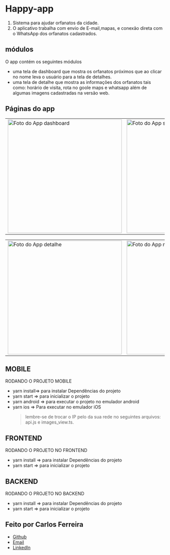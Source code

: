 # Happy-app

1. Sistema para ajudar orfanatos da cidade.
2. O aplicativo trabalha com envio de E-mail,mapas, e conexão direta com o WhatsApp dos orfanatos cadastrados.

## módulos

O app contém os seguintes módulos

- uma tela de dashboard que mostra os orfanatos próximos que ao clicar no nome leva o usuário para a tela de detalhes.
- uma tela de detalhe que mostra as informações dos orfanatos tais como: horário de visita, rota no goole maps e whatsapp além de algumas imagens cadastradas na versão web.

## Páginas do app

<table>
  <tr>
<td><img src="https://github.com/CarlosSTS/nlw3/blob/master/assets/dashboard.png" alt="Foto do App dashboard" width="360" /></td>
<td><img src="https://github.com/CarlosSTS/nlw3/blob/master/assets/select.png" alt="Foto do App seleçãoDoOrfanato" width="360" /></td>
<td><img src="https://github.com/CarlosSTS/nlw3/blob/master/assets/photoDetail.png" alt="Foto do App detalhe da foto" width="360" /></td>
</tr>
</table>

<table>
  <tr>
<td><img src="https://github.com/CarlosSTS/nlw3/blob/master/assets/detail.png" alt="Foto do App detalhe" width="360" /></td>
<td><img src="https://github.com/CarlosSTS/nlw3/blob/master/assets/maps.jpg" alt="Foto do App mapa" width="360" /></td>
</tr>
</table>

## MOBILE

RODANDO O PROJETO MOBILE

- yarn install=> para instalar Dependências do projeto
- yarn start => para inicializar o projeto
- yarn android => para executar o projeto no emulador android
- yarn ios => Para executar no emulador iOS
  > lembre-se de trocar o IP pelo da sua rede no seguintes arquivos: api.js e images_view.ts.

## FRONTEND

RODANDO O PROJETO NO FRONTEND

- yarn install => para instalar Dependências do projeto
- yarn start => para inicializar o projeto

## BACKEND

RODANDO O PROJETO NO BACKEND

- yarn install => para instalar Dependências do projeto
- yarn start => para inicializar o projeto

## Feito por Carlos Ferreira

- [Github](https://www.github.com/CarlosSTS)
- [Email](mailto://carlossts826@gmail.com)
- [LinkedIn](https://www.linkedin.com/in/carlos-ferreira-4b2ba219a/)
